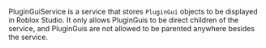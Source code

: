 PluginGuiService is a service that stores `PluginGui` objects to be displayed in Roblox Studio. It only allows PluginGuis to be direct children of the service, and PluginGuis are not allowed to be parented anywhere besides the service.
